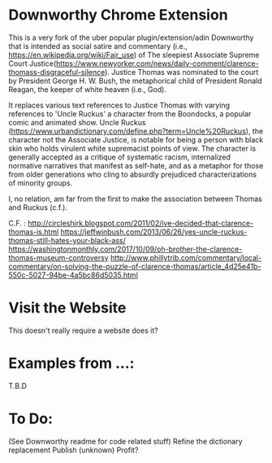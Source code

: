 Downworthy Chrome Extension
==========
This is a very fork of the uber popular plugin/extension/adin Downworthy that is intended as social satire and commentary (i.e., https://en.wikipedia.org/wiki/Fair_use) of The sleepiest Associate Supreme Court Justice(https://www.newyorker.com/news/daily-comment/clarence-thomass-disgraceful-silence). Justice Thomas was nominated to the court by President George H. W. Bush, the metaphorical child of President Ronald Reagan, the keeper of white heaven (i.e., God).

It replaces various text references to Justice Thomas with varying references to 'Uncle Ruckus' a character from the Boondocks, a popular comic and animated show. Uncle Ruckus (https://www.urbandictionary.com/define.php?term=Uncle%20Ruckus), the character not the Associate Justice, is notable for being a person with black skin who holds virulent white supremacist points of view. The character is generally accepted as a critique of systematic racism, internalized normative narratives that manifest as self-hate, and as a metaphor for those from older generations who cling to absurdly prejudiced characterizations of minority groups.

I, no relation, am far from the first to make the association between Thomas and Ruckus (c.f.). 

C.F. :
http://circleshirk.blogspot.com/2011/02/ive-decided-that-clarence-thomas-is.html
https://jeffwinbush.com/2013/06/26/yes-uncle-ruckus-thomas-still-hates-your-black-ass/
https://washingtonmonthly.com/2017/10/09/oh-brother-the-clarence-thomas-museum-controversy
http://www.phillytrib.com/commentary/local-commentary/on-solving-the-puzzle-of-clarence-thomas/article_4d25e41b-550c-5027-94be-4a5bc86d5035.html


Visit the Website
==========
This doesn't really require a website does it?

Examples from ...:
====
T.B.D

To Do:
====
(See Downworthy readme for code related stuff)
Refine the dictionary replacement
Publish
(unknown)
Profit?
